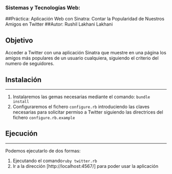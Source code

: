 ### Sistemas y Tecnologías Web:
##Práctica: Aplicación Web con Sinatra: Contar la Popularidad de Nuestros Amigos en Twitter
##Autor: Rushil Lakhani Lakhani

Objetivo
-----

Acceder a Twitter con  una aplicación Sinatra que muestre en una página los amigos más populares de un usuario 
cualquiera, siguiendo el criterio del numero de seguidores.

## Instalación
--------------

1. Instalaremos las gemas necesarias mediante el comando: `bundle install`
2. Configuraremos el fichero `configure.rb` introduciendo las claves necesarias para solicitar permiso a Twitter
  siguiendo las directrices del fichero `configure.rb.example `


## Ejecución
------------

Podemos ejecutarlo de dos formas:

1. Ejecutando el comando`ruby twitter.rb`
2. Ir a la dirección [http://localhost:4567/] para poder usar la aplicación


